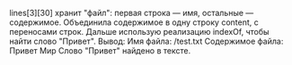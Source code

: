 lines[3][30] хранит "файл": первая строка — имя, остальные — содержимое.
Объединила содержимое в одну строку content, с переносами строк.
Дальше использую реализацию indexOf, чтобы найти слово "Привет".
Вывод:
Имя файла: /test.txt
Содержимое файла:
Привет
Мир
Слово "Привет" найдено в тексте.
